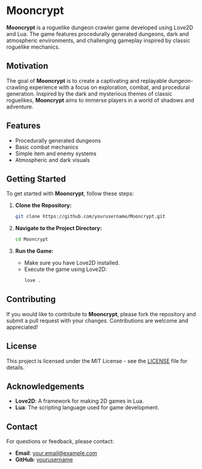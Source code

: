 # Mooncrypt

**Mooncrypt** is a roguelike dungeon crawler game developed using Love2D and Lua. The game features procedurally generated dungeons, dark and atmospheric environments, and challenging gameplay inspired by classic roguelike mechanics.

## Motivation

The goal of **Mooncrypt** is to create a captivating and replayable dungeon-crawling experience with a focus on exploration, combat, and procedural generation. Inspired by the dark and mysterious themes of classic roguelikes, **Mooncrypt** aims to immerse players in a world of shadows and adventure.

## Features

- Procedurally generated dungeons
- Basic combat mechanics
- Simple item and enemy systems
- Atmospheric and dark visuals

## Getting Started

To get started with **Mooncrypt**, follow these steps:

1. **Clone the Repository:**
    ```sh
    git clone https://github.com/yourusername/Mooncrypt.git
    ```

2. **Navigate to the Project Directory:**
    ```sh
    cd Mooncrypt
    ```

3. **Run the Game:**
    - Make sure you have Love2D installed.
    - Execute the game using Love2D:
      ```sh
      love .
      ```

## Contributing

If you would like to contribute to **Mooncrypt**, please fork the repository and submit a pull request with your changes. Contributions are welcome and appreciated!

## License

This project is licensed under the MIT License - see the [LICENSE](LICENSE) file for details.

## Acknowledgements

- **Love2D**: A framework for making 2D games in Lua.
- **Lua**: The scripting language used for game development.

## Contact

For questions or feedback, please contact:

- **Email**: your.email@example.com
- **GitHub**: [yourusername](https://github.com/yourusername)
